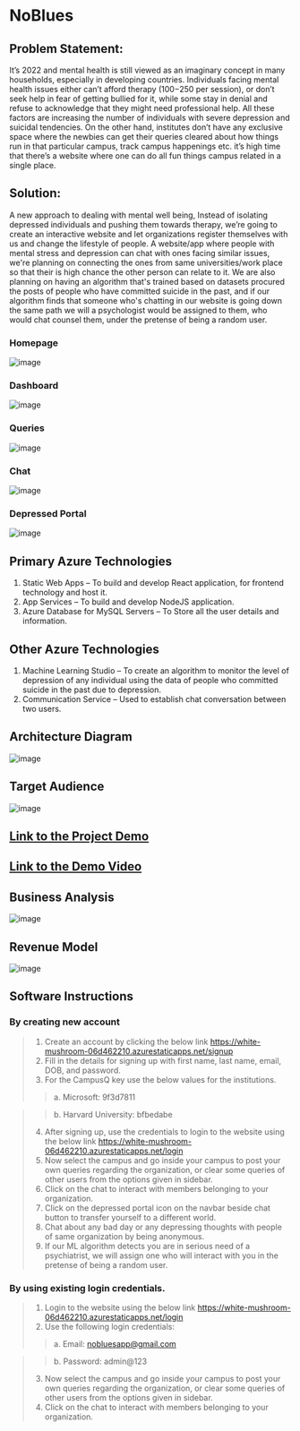 # NoBlues

## Problem Statement:

It’s 2022 and mental health is still viewed as an imaginary concept in many households, especially in developing countries. Individuals facing mental health issues either can’t afford therapy ($100-$250 per session), or don’t seek help in fear of getting bullied for it, while some stay in denial and refuse to acknowledge that they might need professional help. All these factors are increasing the number of individuals with severe depression and suicidal tendencies. On the other hand, institutes don’t have any exclusive space where the newbies can get their queries cleared about how things run in that particular campus, track campus happenings etc. it’s high time that there’s a website where one can do all fun things campus related in a single place. 

## Solution:

A new approach to dealing with mental well being, Instead of isolating depressed individuals and pushing them towards therapy, we’re going to create an interactive website and let organizations register themselves with us and change the lifestyle of people. A website/app where people with mental stress and depression can chat with ones facing similar issues, we're planning on connecting the ones from same universities/work place so that their is high chance the other person can relate to it. We are also planning on having an algorithm that's trained based on datasets procured the posts of people who have committed suicide in the past, and if our algorithm finds that someone who's chatting in our website is going down the same path we will a psychologist would be assigned to them, who would chat counsel them, under the pretense of being a random user.

### Homepage
![image](https://user-images.githubusercontent.com/85546391/150538224-e33886ed-1f87-41cf-a072-992c74c81900.png)
### Dashboard
![image](https://user-images.githubusercontent.com/85546391/150538669-dca0c67b-c00a-4fbc-88d0-5955ad1590c2.png)
### Queries
![image](https://user-images.githubusercontent.com/85546391/150538838-c273a069-cf60-4e13-ae55-38a3dcbdfe2e.png)
### Chat 
![image](https://user-images.githubusercontent.com/61106740/150539691-360e9462-5ce7-4afa-b795-af876d381ec5.png)
### Depressed Portal
![image](https://user-images.githubusercontent.com/61106740/150539729-e55dc799-f427-4307-bbb7-945807e06a13.png)



## Primary Azure Technologies

1. Static Web Apps – To build and develop React application, for frontend technology and host it.
2. App Services – To build and develop NodeJS application.
3. Azure Database for MySQL Servers – To Store all the user details and information.

## Other Azure Technologies

1. Machine Learning Studio – To create an algorithm to monitor the level of depression of any individual using the data of people who committed suicide in the past due to depression.
2. Communication Service – Used to establish chat conversation between two users.

## Architecture Diagram

![image](https://user-images.githubusercontent.com/61106740/150537537-ee89af4a-8240-4523-9390-33cc6b8ddedc.png)

## Target Audience

![image](https://user-images.githubusercontent.com/61106740/150540002-0a308c60-9610-4078-ba09-c9b2d9f56e89.png)

## [Link to the Project Demo](https://white-mushroom-06d462210.azurestaticapps.net/)

## [Link to the Demo Video](https://www.youtube.com/watch?v=NemncNsNZcE)

## Business Analysis

![image](https://user-images.githubusercontent.com/61106740/150537820-e36575ac-8934-4ab1-bfa2-7221530abdb8.png)

## Revenue Model

![image](https://user-images.githubusercontent.com/61106740/150537764-9bb67507-47d0-4645-8690-74079e0b3815.png)


## Software Instructions

### By creating new account

>1. Create an account by clicking the below link https://white-mushroom-06d462210.azurestaticapps.net/signup
>2. Fill in the details for signing up with first name, last name, email, DOB, and password.
>3. For the CampusQ key use the below values for the institutions.
>>a. Microsoft: 9f3d7811

>>b. Harvard University: bfbedabe
>4. After signing up, use the credentials to login to the website using the below link https://white-mushroom-06d462210.azurestaticapps.net/login
>5. Now select the campus and go inside your campus to post your own queries regarding the organization, or clear some queries of other users from the options given in sidebar.
>6. Click on the chat to interact with members belonging to your organization.
>7. Click on the depressed portal icon on the navbar beside chat button to transfer yourself to a different world.
>8. Chat about any bad day or any depressing thoughts with people of same organization by being anonymous.
>9. If our ML algorithm detects you are in serious need of a psychiatrist, we will assign one who will interact with you in the pretense of being a random user.

### By using existing login credentials.
>1. Login to the website using the below link https://white-mushroom-06d462210.azurestaticapps.net/login
>2. Use the following login credentials:
>>a. Email: nobluesapp@gmail.com

>>b. Password: admin@123
>3. Now select the campus and go inside your campus to post your own queries regarding the organization, or clear some queries of other users from the options given in sidebar.
>4. Click on the chat to interact with members belonging to your organization.
